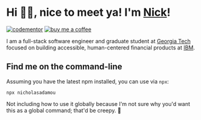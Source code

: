 <h1>Hi 👋🏼, nice to meet ya! I'm <a href="https://nicholasadamou.com">Nick</a>!</h1>

<a href="https://www.codementor.io/@nicholasadamou?refer=badge"><img src="https://img.shields.io/badge/codementor-000?style=for-the-badge&logo=CodeNewbie&logoColor=white" alt="codementor"/></a>
<a href="https://www.buymeacoffee.com/nicholasadamou"><img src="https://img.shields.io/badge/buymeacoffee-000?style=for-the-badge&logo=buymeacoffee&logoColor=#ffdd00" alt="buy me a coffee"/></a>

I am a full-stack software engineer and graduate student at [Georgia Tech](https://www.cc.gatech.edu/) focused on building accessible, human-centered financial products at [IBM](https://ibm.com).

## Find me on the command-line

Assuming you have the latest npm installed, you can use via `npx`:

```
npx nicholasadamou
```

Not including how to use it globally because I'm not sure why you'd want this as a global command; that'd be creepy. 🤨
